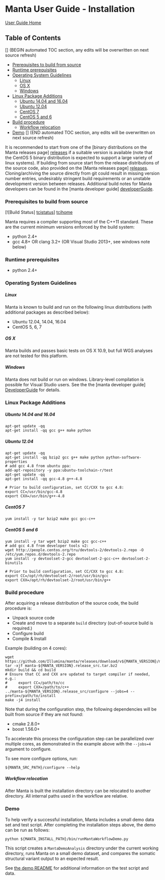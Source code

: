 Manta User Guide - Installation
===============================

[User Guide Home](README.md)

## Table of Contents
[] (BEGIN automated TOC section, any edits will be overwritten on next source refresh)
* [Prerequisites to build from source](#prerequisites-to-build-from-source)
* [Runtime prerequisites](#runtime-prerequisites)
* [Operating System Guidelines](#operating-system-guidelines)
    * [Linux](#linux)
    * [OS X](#os-x)
    * [Windows](#windows)
* [Linux Package Additions](#linux-package-additions)
    * [Ubuntu 14.04 and 16.04](#ubuntu-1404-and-1604)
    * [Ubuntu 12.04](#ubuntu-1204)
    * [CentOS 7](#centos-7)
    * [CentOS 5 and 6](#centos-5-and-6)
* [Build procedure](#build-procedure)
    * [Workflow relocation](#workflow-relocation)
* [Demo](#demo)
[] (END automated TOC section, any edits will be overwritten on next source refresh)

It is recommended to start from one of the [binary distributions on
the Manta releases page] [releases] if a suitable version is available
(note that the CentOS 5 binary distribution is expected to support a
large variety of linux systems).  If building from source start from
the release distributions of the source code, also provided on the
[Manta releases page] [releases]. Cloning/archiving the source
directly from git could result in missing version number entries,
undesirably stringent build requirements or an unstable development
version between releases. Additional build notes for Manta developers can
be found in the [manta developer guide] [developerGuide].

[releases]:https://github.com/Illumina/manta/releases
[DeveloperGuide]:../developerGuide/README.md


### Prerequisites to build from source

[![Build Status] [tcistatus]] [tcihome]

[tcistatus]:https://travis-ci.org/Illumina/manta.svg?branch=master
[tcihome]:https://travis-ci.org/Illumina/manta

Manta requires a compiler supporting most of the C++11 standard. These
are the current minimum versions enforced by the build system:

* python 2.4+
* gcc 4.8+ OR clang 3.2+ (OR Visual Studio 2013+, see windows note below)

### Runtime prerequisites

* python 2.4+

### Operating System Guidelines

##### Linux

Manta is known to build and run on the following linux distributions
(with additional packages as described below):

- Ubuntu 12.04, 14.04, 16.04
- CentOS 5, 6, 7

##### OS X

Manta builds and passes basic tests on OS X 10.9, but full WGS analyses
are not tested for this platform.

##### Windows

Manta does not build or run on windows. Library-level compilation is
possible for Visual Studio users. See the the [manta developer guide] [DeveloperGuide] for details.

### Linux Package Additions

##### Ubuntu 14.04 and 16.04

    apt-get update -qq
    apt-get install -qq gcc g++ make python

##### Ubuntu 12.04

    apt-get update -qq
    apt-get install -qq bzip2 gcc g++ make python python-software-properties
    # add gcc 4.8 from ubuntu ppa:
    add-apt-repository -y ppa:ubuntu-toolchain-r/test
    apt-get update -qq
    apt-get install -qq gcc-4.8 g++-4.8

    # Prior to build configuration, set CC/CXX to gcc 4.8:
    export CC=/usr/bin/gcc-4.8
    export CXX=/usr/bin/g++-4.8

##### CentOS 7

    yum install -y tar bzip2 make gcc gcc-c++

##### CentOS 5 and 6

    yum install -y tar wget bzip2 make gcc gcc-c++
    # add gcc 4.8 from developer tools v2:
    wget http://people.centos.org/tru/devtools-2/devtools-2.repo -O /etc/yum.repos.d/devtools-2.repo
    yum install -y devtoolset-2-gcc devtoolset-2-gcc-c++ devtoolset-2-binutils

    # Prior to build configuration, set CC/CXX to gcc 4.8:
    export CC=/opt/rh/devtoolset-2/root/usr/bin/gcc
    export CXX=/opt/rh/devtoolset-2/root/usr/bin/g++

### Build procedure

After acquiring a release distribution of the source code, the build
procedure is:

* Unpack source code
* Create and move to a separate `build` directory (out-of-source build is required.)
* Configure build
* Compile & Install

Example (building on 4 cores):

    wget https://github.com/Illumina/manta/releases/download/v${MANTA_VERSION}/manta-${MANTA_VERSION}.release_src.tar.bz2
    tar -xjf manta-${MANTA_VERSION}.release_src.tar.bz2
    mkdir build && cd build
    # Ensure that CC and CXX are updated to target compiler if needed, e.g.:
    #     export CC=/path/to/cc
    #     export CXX=/path/to/c++
    ../manta-${MANTA_VERSION}.release_src/configure --jobs=4 --prefix=/path/to/install
    make -j4 install

Note that during the configuration step, the following dependencies
will be built from source if they are not found:

* cmake 2.8.0+
* boost 1.56.0+

To accelerate this process the configuration step can be parallelized
over multiple cores, as demonstrated in the example above with the
`--jobs=4` argument to configure.

To see more configure options, run:

    ${MANTA_SRC_PATH}/configure --help

##### Workflow relocation

After Manta is built the installation directory can be relocated to
another directory.  All internal paths used in the workflow are
relative.

### Demo

To help verify a successful installation, Manta includes a small demo
data set and test script. After completing the installation steps
above, the demo can be run as follows:

    python ${MANTA_INSTALL_PATH}/bin/runMantaWorkflowDemo.py

This script creates a `MantaDemoAnalysis` directory under the current
working directory, runs Manta on a small demo dataset, and compares the
somatic structural variant output to an expected result.

See [the demo README](../../src/demo/README.md) for additional information
on the test script and data.

